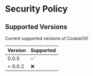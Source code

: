 # Security Policy

## Supported Versions

Current supported versions of CookieOS!

| Version | Supported          |
| ------- | ------------------ |
| 0.0.5   | :white_check_mark: |
| < 0.0.2 | :x:                |

